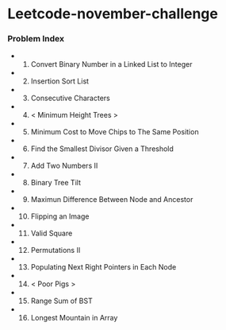 # Leetcode-november-challenge

### Problem Index

* 01) Convert Binary Number in a Linked List to Integer
* 02) Insertion Sort List
* 03) Consecutive Characters
* 04) < Minimum Height Trees >
* 05) Minimum Cost to Move Chips to The Same Position
* 06) Find the Smallest Divisor Given a Threshold
* 07) Add Two Numbers II
* 08) Binary Tree Tilt
* 09) Maximun Difference Between Node and Ancestor
* 10) Flipping an Image
* 11) Valid Square
* 12) Permutations II
* 13) Populating Next Right Pointers in Each Node
* 14) < Poor Pigs >
* 15) Range Sum of BST
* 16) Longest Mountain in Array
